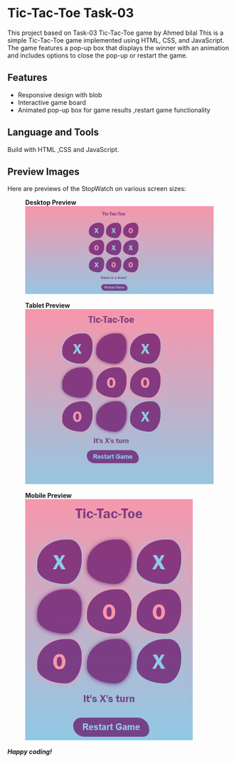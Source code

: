 <!DOCTYPE html>
<html lang="en">
<body>
  <h1>Tic-Tac-Toe Task-03</h1>
  <p>This project based on Task-03 Tic-Tac-Toe game by Ahmed bilal
  This is a simple Tic-Tac-Toe game implemented using HTML, CSS, and JavaScript. The game features a pop-up box that displays the winner with an animation and includes options to close the pop-up or restart the game.</p>
  
  <h2>Features</h2>
  <ul>
      <li>Responsive design with blob</li>
      <li>Interactive game board</li>
      <li>Animated pop-up box for game results ,restart game functionality</li>
 </ul>

 
  <h2>Language and Tools</h2>
  <p>Build with  HTML ,CSS and JavaScript. </p>


  <h2>Preview Images</h2>

  <p>Here are previews of the StopWatch on various screen sizes:</p>

  <figure>
    <figcaption><b>Desktop Preview</b></figcaption>
    <img src="laptop.png" alt="Desktop preview ">
  </figure>
  <figure>
      <figcaption><b>Tablet Preview</b></figcaption>
    <img src="tab .png" alt="Tablet preview ">
  </figure>
  <figure>
      <figcaption><b>Mobile Preview</b></figcaption>
    <img src="mobile .png" alt="Mobile preview ">
  </figure>

  <i><b><p>Happy coding!</p></b></i>
</body>
</html>
